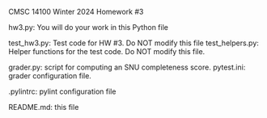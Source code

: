CMSC 14100
Winter 2024
Homework #3

hw3.py: You will do your work in this Python file

test_hw3.py: Test code for HW #3.  Do NOT modify this file
test_helpers.py: Helper functions for the test code.  Do NOT modify this file.

grader.py: script for computing an SNU completeness score.
pytest.ini: grader configuration file.

.pylintrc: pylint configuration file

README.md: this file
